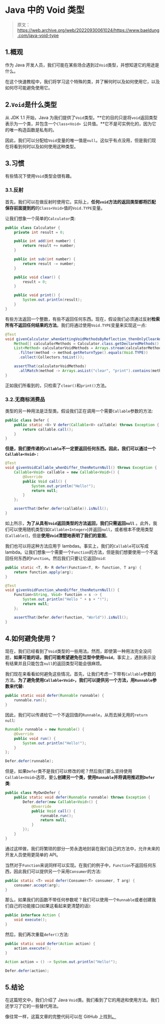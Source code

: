 # Java 中的 Void 类型

> 原文：<https://web.archive.org/web/20220930061024/https://www.baeldung.com/java-void-type>

## 1.概观

作为 Java 开发人员，我们可能在某些场合遇到过`Void`类型，并想知道它的用途是什么。

在这个快速教程中，我们将学习这个特殊的类，并了解何时以及如何使用它，以及如何尽可能避免使用它。

## 2.`Void`是什么类型

从 JDK 1.1 开始，Java 为我们提供了`Void`类型。**它的目的只是将`void`返回类型表示为一个类，并包含一个`Class<Void> `公共值。**它不是可实例化的，因为它的唯一构造函数是私有的。

因此，我们可以分配给`Void`变量的唯一值是`null`。这似乎有点没用，但是我们现在将看到何时以及如何使用这种类型。

## 3.习惯

有些情况下使用`Void`类型会很有趣。

### 3.1.反射

首先，我们可以在做反射时使用它。实际上，**任何`void`方法的返回类型都将匹配保存前面提到的**的`Class<Void>`值的`Void.TYPE`变量。

让我们想象一个简单的`Calculator`类:

```java
public class Calculator {
    private int result = 0;

    public int add(int number) {
        return result += number;
    }

    public int sub(int number) {
        return result -= number;
    }

    public void clear() {
        result = 0;
    }

    public void print() {
        System.out.println(result);
    }
}
```

有些方法返回一个整数，有些不返回任何东西。现在，假设我们必须通过反射**检索所有不返回任何结果的方法**。我们将通过使用`Void.TYPE`变量来实现这一点:

```java
@Test
void givenCalculator_whenGettingVoidMethodsByReflection_thenOnlyClearAndPrint() {
    Method[] calculatorMethods = Calculator.class.getDeclaredMethods();
    List<Method> calculatorVoidMethods = Arrays.stream(calculatorMethods)
      .filter(method -> method.getReturnType().equals(Void.TYPE))
      .collect(Collectors.toList());

    assertThat(calculatorVoidMethods)
      .allMatch(method -> Arrays.asList("clear", "print").contains(method.getName()));
}
```

正如我们所看到的，只检索了`clear()`和`print()`方法。

### 3.2.无商标消费品

类型的另一种用法是泛型类。假设我们正在调用一个需要`Callable`参数的方法:

```java
public class Defer {
    public static <V> V defer(Callable<V> callable) throws Exception {
        return callable.call();
    }
}
```

**但是，我们要传递的`Callable`不一定要返回任何东西。因此，我们可以通过一个`Callable<Void>` :**

```java
@Test
void givenVoidCallable_whenDiffer_thenReturnNull() throws Exception {
    Callable<Void> callable = new Callable<Void>() {
        @Override
        public Void call() {
            System.out.println("Hello!");
            return null;
        }
    };

    assertThat(Defer.defer(callable)).isNull();
}
```

如上所示，**为了从具有`Void`返回类型的方法返回，我们只需返回`null`** 。此外，我们可以使用随机类型(如`Callable<Integer>`)并返回`null`，或者根本不使用类型(`Callable)`)，但是**使用`Void`清楚地表明了我们的意图**。

我们也可以将这种方法应用于 lambdas。事实上，我们的`Callable`可以写成 lambda。让我们想象一个需要一个`Function`的方法，但是我们想要使用一个不返回任何东西的`Function`。然后我们只要让它返回`Void`:

```java
public static <T, R> R defer(Function<T, R> function, T arg) {
    return function.apply(arg);
}
```

```java
@Test
void givenVoidFunction_whenDiffer_thenReturnNull() {
    Function<String, Void> function = s -> {
        System.out.println("Hello " + s + "!");
        return null;
    };

    assertThat(Defer.defer(function, "World")).isNull();
}
```

## 4.如何避免使用？

现在，我们已经看到了`Void`类型的一些用法。然而，即使第一种用法完全没问题，**如果可能的话，我们可能希望避免在泛型中使用`Void`**。事实上，遇到表示没有结果并且只能包含`null`的返回类型可能会很麻烦。

我们现在来看看如何避免这些情况。首先，让我们考虑一下带有`Callable`参数的方法。**为了避免使用`Callable<Void>`，我们可以提供另一个方法，用`Runnable`参数来代替:**

```java
public static void defer(Runnable runnable) {
    runnable.run();
}
```

因此，我们可以传递给它一个不返回值的`Runnable`，从而去掉无用的`return null`:

```java
Runnable runnable = new Runnable() {
    @Override
    public void run() {
        System.out.println("Hello!");
    }
};

Defer.defer(runnable);
```

但是，如果`Defer`类不是我们可以修改的呢？然后我们要么坚持使用`Callable<Void>`选项，要么**创建另一个类，使用`Runnable`并将调用推迟到`Defer`类**:

```java
public class MyOwnDefer {
    public static void defer(Runnable runnable) throws Exception {
        Defer.defer(new Callable<Void>() {
            @Override
            public Void call() {
                runnable.run();
                return null;
            }
        });
    }
}
```

通过这样做，我们将繁琐的部分一劳永逸地封装在我们自己的方法中，允许未来的开发人员使用更简单的 API。

当然对于`Function`来说同样可以实现。在我们的例子中，`Function`不返回任何东西，因此我们可以提供另一个采用`Consumer`的方法:

```java
public static <T> void defer(Consumer<T> consumer, T arg) {
    consumer.accept(arg);
}
```

那么，如果我们的函数不带任何参数呢？我们可以使用一个`Runnable`或者创建我们自己的功能接口(如果这看起来更清楚的话):

```java
public interface Action {
    void execute();
}
```

然后，我们再次重载`defer()`方法:

```java
public static void defer(Action action) {
    action.execute();
}
```

```java
Action action = () -> System.out.println("Hello!");

Defer.defer(action);
```

## 5.结论

在这篇短文中，我们介绍了 Java `Void`类。我们看到了它的用途和使用方法。我们还学习了它的一些替代用法。

像往常一样，这篇文章的完整代码可以在 GitHub 上找到[。](https://web.archive.org/web/20221122163841/https://github.com/eugenp/tutorials/tree/master/core-java-modules/core-java-reflection)